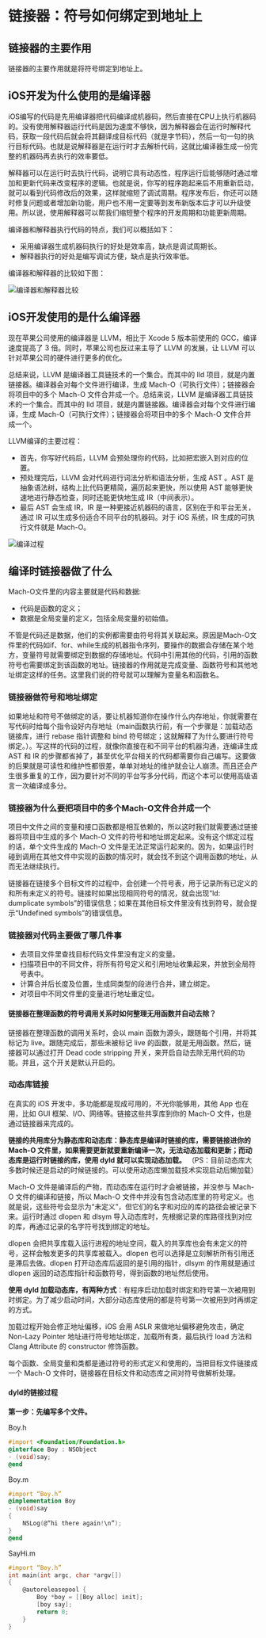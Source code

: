 # 链接器：符号如何绑定到地址上

## 链接器的主要作用

链接器的主要作用就是将符号绑定到地址上。

## iOS开发为什么使用的是编译器

iOS编写的代码是先用编译器把代码编译成机器码，然后直接在CPU上执行机器码的。没有使用解释器运行代码是因为速度不够快，因为解释器会在运行时解释代码，获取一段代码后就会将其翻译成目标代码（就是字节码），然后一句一句的执行目标代码。也就是说解释器是在运行时才去解析代码，这就比编译器生成一份完整的机器码再去执行的效率要低。

解释器可以在运行时去执行代码，说明它具有动态性，程序运行后能够随时通过增加和更新代码来改变程序的逻辑。也就是说，你写的程序跑起来后不用重新启动，就可以看到代码修改后的效果，这样就缩短了调试周期。程序发布后，你还可以随时修复问题或者增加新功能，用户也不用一定要等到发布新版本后才可以升级使用。所以说，使用解释器可以帮我们缩短整个程序的开发周期和功能更新周期。

编译器和解释器执行代码的特点，我们可以概括如下：

- 采用编译器生成机器码执行的好处是效率高，缺点是调试周期长。
- 解释器执行的好处是编写调试方便，缺点是执行效率低。

编译器和解释器的比较如下图：

![编译器和解释器比较](../Resource/d7621cb8232fae96b46a52e1b7fb7643.png)

## iOS开发使用的是什么编译器

现在苹果公司使用的编译器是 LLVM，相比于 Xcode 5 版本前使用的 GCC，编译速度提高了 3 倍。同时，苹果公司也反过来主导了 LLVM 的发展，让 LLVM 可以针对苹果公司的硬件进行更多的优化。

总结来说，LLVM 是编译器工具链技术的一个集合。而其中的 lld 项目，就是内置链接器。编译器会对每个文件进行编译，生成 Mach-O（可执行文件）；链接器会将项目中的多个 Mach-O 文件合并成一个。总结来说，LLVM 是编译器工具链技术的一个集合。而其中的 lld 项目，就是内置链接器。编译器会对每个文件进行编译，生成 Mach-O（可执行文件）；链接器会将项目中的多个 Mach-O 文件合并成一个。

LLVM编译的主要过程：

- 首先，你写好代码后，LLVM 会预处理你的代码，比如把宏嵌入到对应的位置。
- 预处理完后，LLVM 会对代码进行词法分析和语法分析，生成 AST 。AST 是抽象语法树，结构上比代码更精简，遍历起来更快，所以使用 AST 能够更快速地进行静态检查，同时还能更快地生成 IR（中间表示）。
- 最后 AST 会生成 IR，IR 是一种更接近机器码的语言，区别在于和平台无关，通过 IR 可以生成多份适合不同平台的机器码。对于 iOS 系统，IR 生成的可执行文件就是 Mach-O。

![编译过程](../Resource/03e511d5cc6eb12889d882d6e705ac63.png) 

## 编译时链接器做了什么

Mach-O文件里的内容主要就是代码和数据:

- 代码是函数的定义；
- 数据是全局变量的定义，包括全局变量的初始值。

不管是代码还是数据，他们的实例都需要由符号将其关联起来。原因是Mach-O文件里的代码如if、for、while生成的机器指令序列，要操作的数据会存储在某个地方，变量符号就需要绑定到数据的存储地址。代码中引用其他的代码，引用的函数符号也需要绑定到该函数的地址。链接器的作用就是完成变量、函数符号和其他地址绑定这样的任务。这里我们说的符号就可以理解为变量名和函数名。

### 链接器做符号和地址绑定

如果地址和符号不做绑定的话，要让机器知道你在操作什么内存地址，你就需要在写代码时给每个指令设好内存地址（main函数执行前，有一个步骤是：加载动态链接库，进行 rebase 指针调整和 bind 符号绑定；这就解释了为什么要进行符号绑定。）。写这样的代码的过程，就像你直接在和不同平台的机器沟通，连编译生成 AST 和 IR 的步骤都省掉了，甚至优化平台相关的代码都需要你自己编写。这要做的后果就是可读性和维护性都很差，单单对地址的维护就会让人崩溃。而且还会产生很多重复的工作，因为要针对不同的平台写多分代码，而这个本可以使用高级语言一次编译成多分。

### 链接器为什么要把项目中的多个Mach-O文件合并成一个

项目中文件之间的变量和接口函数都是相互依赖的，所以这时我们就需要通过链接器将项目中生成的多个 Mach-O 文件的符号和地址绑定起来。没有这个绑定过程的话，单个文件生成的 Mach-O 文件是无法正常运行起来的。因为，如果运行时碰到调用在其他文件中实现的函数的情况时，就会找不到这个调用函数的地址，从而无法继续执行。

链接器在链接多个目标文件的过程中，会创建一个符号表，用于记录所有已定义的和所有未定义的符号。链接时如果出现相同符号的情况，就会出现“ld: dumplicate symbols”的错误信息；如果在其他目标文件里没有找到符号，就会提示“Undefined symbols”的错误信息。

### 链接器对代码主要做了哪几件事

- 去项目文件里查找目标代码文件里没有定义的变量。
- 扫描项目中的不同文件，将所有符号定义和引用地址收集起来，并放到全局符号表中。
- 计算合并后长度及位置，生成同类型的段进行合并，建立绑定。
- 对项目中不同文件里的变量进行地址重定位。

#### 链接器在整理函数的符号调用关系时如何整理无用函数并自动去除？

链接器在整理函数的调用关系时，会以 main 函数为源头，跟随每个引用，并将其标记为 live。跟随完成后，那些未被标记 live 的函数，就是无用函数。然后，链接器可以通过打开 Dead code stripping 开关，来开启自动去除无用代码的功能。并且，这个开关是默认开启的。

### 动态库链接

在真实的 iOS 开发中，多功能都是现成可用的，不光你能够用，其他 App 也在用，比如 GUI 框架、I/O、网络等。链接这些共享库到你的 Mach-O 文件，也是通过链接器来完成的。

**链接的共用库分为静态库和动态库：静态库是编译时链接的库，需要链接进你的 Mach-O 文件里，如果需要更新就要重新编译一次，无法动态加载和更新；而动态库是运行时链接的库，使用 dyld 就可以实现动态加载。** （PS：目前动态库大多数时候还是启动的时候链接的。可以使用动态库懒加载技术实现启动后懒加载）

Mach-O 文件是编译后的产物，而动态库在运行时才会被链接，并没参与 Mach-O 文件的编译和链接，所以 Mach-O 文件中并没有包含动态库里的符号定义。也就是说，这些符号会显示为“未定义”，但它们的名字和对应的库的路径会被记录下来。运行时通过 dlopen 和 dlsym 导入动态库时，先根据记录的库路径找到对应的库，再通过记录的名字符号找到绑定的地址。

dlopen 会把共享库载入运行进程的地址空间，载入的共享库也会有未定义的符号，这样会触发更多的共享库被载入。dlopen 也可以选择是立刻解析所有引用还是滞后去做。dlopen 打开动态库后返回的是引用的指针，dlsym 的作用就是通过 dlopen 返回的动态库指针和函数符号，得到函数的地址然后使用。

**使用 dyld 加载动态库，有两种方式**：有程序启动加载时绑定和符号第一次被用到时绑定。为了减少启动时间，大部分动态库使用的都是符号第一次被用到时再绑定的方式。

加载过程开始会修正地址偏移，iOS 会用 ASLR 来做地址偏移避免攻击，确定 Non-Lazy Pointer 地址进行符号地址绑定，加载所有类，最后执行 load 方法和 Clang Attribute 的 constructor 修饰函数。

每个函数、全局变量和类都是通过符号的形式定义和使用的，当把目标文件链接成一个 Mach-O 文件时，链接器在目标文件和动态库之间对符号做解析处理。

#### dyld的链接过程

**第一步：先编写多个文件。**

Boy.h

``` Objective-C
#import <Foundation/Foundation.h>
@interface Boy : NSObject
- (void)say;
@end
```

Boy.m

``` Objective-C
#import “Boy.h”
@implementation Boy
- (void)say
{
    NSLog(@“hi there again!\n”);
}
@end
```

SayHi.m

``` Objective-C
#import “Boy.h”
int main(int argc, char *argv[])
{
    @autoreleasepool {
        Boy *boy = [[Boy alloc] init];
        [boy say];
        return 0;
    }
}
```